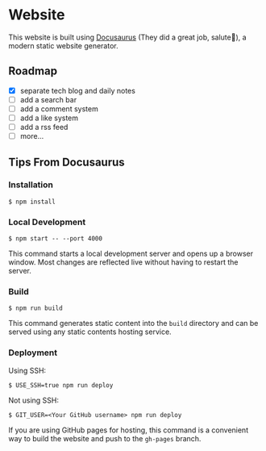 # Website

This website is built using [Docusaurus](https://docusaurus.io/) (They did a great job, salute🫡), a modern static website generator.

## Roadmap

- [x] separate tech blog and daily notes
- [ ] add a search bar
- [ ] add a comment system
- [ ] add a like system
- [ ] add a rss feed
- [ ] more...

## Tips From Docusaurus

### Installation

```
$ npm install
```

### Local Development

```
$ npm start -- --port 4000
```

This command starts a local development server and opens up a browser window. Most changes are reflected live without having to restart the server.

### Build

```
$ npm run build
```

This command generates static content into the `build` directory and can be served using any static contents hosting service.

### Deployment

Using SSH:

```
$ USE_SSH=true npm run deploy
```

Not using SSH:

```
$ GIT_USER=<Your GitHub username> npm run deploy
```

If you are using GitHub pages for hosting, this command is a convenient way to build the website and push to the `gh-pages` branch.